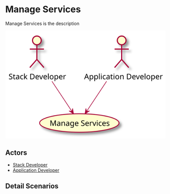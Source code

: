 # Manage Services

Manage Services is the description

![Activities Diagram](./activities.svg)

## Actors

* [Stack Developer](/actors/StackDeveloper/index.md)
* [Application Developer](/actors/ApplicationDeveloper/index.md)


## Detail Scenarios

  


